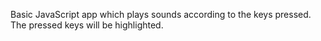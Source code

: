 Basic JavaScript app which plays sounds according to the keys pressed.  
The pressed keys will be highlighted.
